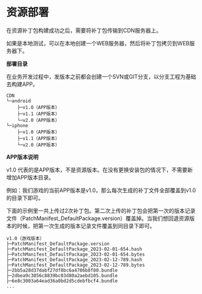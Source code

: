 # 资源部署

在资源补丁包构建成功之后，需要将补丁包传输到CDN服务器上。

如果是本地测试，可以在本地创建一个WEB服务器，然后将补丁包拷贝到WEB服务器下。

**部署目录**

在业务开发过程中，发版本之前都会创建一个SVN或GIT分支，以分支工程为基础去构建APP。

````
CDN
└─android
    ├─v1.0（APP版本）
    ├─v1.1（APP版本）
    └─v2.0（APP版本）
└─iphone
    ├─v1.0（APP版本）
    ├─v1.1（APP版本）
    └─v2.0（APP版本）
````

**APP版本说明**

v1.0 代表的是APP版本，不是资源版本。在没有更换安装包的情况下，不需要新增加APP版本目录。

例如：我们游戏的当前APP版本是v1.0，那么每次生成的补丁文件全部覆盖到v1.0的目录下即可。

下面的示例里一共上传过2次补丁包。第二次上传的补丁包会把第一次的版本记录文件（PatchManifest_DefaultPackage.version）覆盖掉。当我们想回退资源版本的时候，把第一次生成的版本记录文件覆盖到同目录下即可。

````
v1.0（游戏版本）
├─PatchManifest_DefaultPackage.version
├─PatchManifest_DefaultPackage_2023-02-01-654.hash
├─PatchManifest_DefaultPackage_2023-02-01-654.bytes
├─PatchManifest_DefaultPackage_2023-02-12-789.hash
├─PatchManifest_DefaultPackage_2023-02-12-789.bytes
├─2bb5a28d37dabf27df8bc6a4706b8f80.bundle
├─2dbea9c3056c8839bc03d80a2aebd105.bundle
├─6e8c3003a64ead36a0bd2d5cdebfbcf4.bundle
...
````

